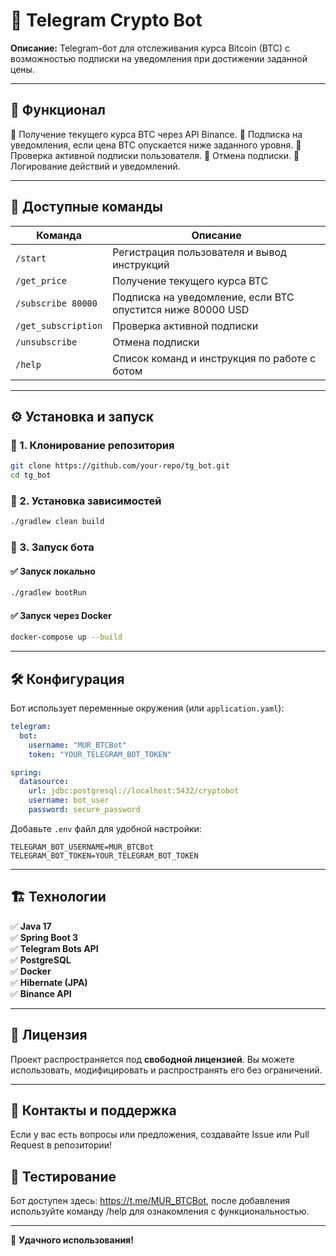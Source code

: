# 📌 Telegram Crypto Bot

**Описание:**
Telegram-бот для отслеживания курса Bitcoin (BTC) с возможностью подписки на уведомления при достижении заданной цены.

---

## 🚀 Функционал

🔹 Получение текущего курса BTC через API Binance.
🔹 Подписка на уведомления, если цена BTC опускается ниже заданного уровня.
🔹 Проверка активной подписки пользователя.
🔹 Отмена подписки.
🔹 Логирование действий и уведомлений.

---

## 📌 Доступные команды

| Команда | Описание |
|---------|----------|
| `/start` | Регистрация пользователя и вывод инструкций |
| `/get_price` | Получение текущего курса BTC |
| `/subscribe 80000` | Подписка на уведомление, если BTC опустится ниже 80000 USD |
| `/get_subscription` | Проверка активной подписки |
| `/unsubscribe` | Отмена подписки |
| `/help` | Список команд и инструкция по работе с ботом |

---

## ⚙️ Установка и запуск

### 🔹 1. Клонирование репозитория
```bash
git clone https://github.com/your-repo/tg_bot.git
cd tg_bot
```

### 🔹 2. Установка зависимостей
```bash
./gradlew clean build
```

### 🔹 3. Запуск бота
#### ✅ Запуск локально
```bash
./gradlew bootRun
```

#### ✅ Запуск через Docker
```bash
docker-compose up --build
```

---

## 🛠 Конфигурация
Бот использует переменные окружения (или `application.yaml`):
```yaml
telegram:
  bot:
    username: "MUR_BTCBot"
    token: "YOUR_TELEGRAM_BOT_TOKEN"

spring:
  datasource:
    url: jdbc:postgresql://localhost:5432/cryptobot
    username: bot_user
    password: secure_password
```

Добавьте `.env` файл для удобной настройки:
```env
TELEGRAM_BOT_USERNAME=MUR_BTCBot
TELEGRAM_BOT_TOKEN=YOUR_TELEGRAM_BOT_TOKEN
```

---

## 🏗 Технологии
✅ **Java 17**  
✅ **Spring Boot 3**  
✅ **Telegram Bots API**  
✅ **PostgreSQL**  
✅ **Docker**  
✅ **Hibernate (JPA)**  
✅ **Binance API**

---

## 📜 Лицензия
Проект распространяется под **свободной лицензией**. Вы можете использовать, модифицировать и распространять его без ограничений.

---

## 🤝 Контакты и поддержка
Если у вас есть вопросы или предложения, создавайте Issue или Pull Request в репозитории!

## 🦾 Тестирование
Бот доступен здесь: https://t.me/MUR_BTCBot, после добавления используйте команду /help для ознакомления с функциональностью.

---
🚀 **Удачного использования!**